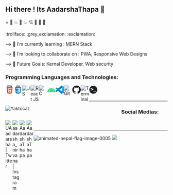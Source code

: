 ## Hi there ! Its  AadarshaThapa 👋 


   :star: :star2: :collision: :anger: :boom: :cupid: :punch: :metal: :dizzy: 
<!--
**AadarshaThapa/AadarshaThapa** is a ✨ _special_ ✨ repository because its `README.md` (this file) appears on your GitHub profile.
   -->   :trollface: :grey_exclamation: :exclamation:

--> 🌱 I’m currently learning : MERN Stack
 
--> 👯 I’m looking to collaborate on : PWA, Responsive Web Designs 

--> 🥅 Future Goals: Kernal Developer, Web security



### Programming Languages and Technologies:


<img align="left" alt="HTML5" width="26px" src="https://raw.githubusercontent.com/github/explore/80688e429a7d4ef2fca1e82350fe8e3517d3494d/topics/html/html.png" />

<img align="left" alt="CSS3" width="26px" src="https://raw.githubusercontent.com/github/explore/80688e429a7d4ef2fca1e82350fe8e3517d3494d/topics/css/css.png" />

<img align="left" alt="JS" width="26px" src="https://img.icons8.com/color/512/javascript--v1.png" />

<img align="left" alt="React JS" width="26px" src="https://img.icons8.com/officel/512/react.png"/>

<img align="left" alt="C" width="26px" src="https://img.icons8.com/color/48/000000/c-programming.png" />

<img align="left" alt="Android" width="26px" src="https://raw.githubusercontent.com/github/explore/80688e429a7d4ef2fca1e82350fe8e3517d3494d/topics/android/android.png" />

<img align="left" alt="Visual Studio Code" width="26px" src="https://raw.githubusercontent.com/github/explore/80688e429a7d4ef2fca1e82350fe8e3517d3494d/topics/visual-studio-code/visual-studio-code.png" />

<img align="left" alt="Git" width="26px" src="https://img.icons8.com/color/48/000000/git.png" />

<img align="left" alt="GitHub" width="26px" src="https://raw.githubusercontent.com/github/explore/78df643247d429f6cc873026c0622819ad797942/topics/github/github.png" />

<img align="left" alt="Terminal" width="26px" src="https://img.icons8.com/ios-filled/50/000000/linux.png" />

<img align="left" alt="Terminal" width="26px" src="https://raw.githubusercontent.com/github/explore/80688e429a7d4ef2fca1e82350fe8e3517d3494d/topics/terminal/terminal.png" />


<br />
<br />

---
<img align="left" alt="Yaktocat" width="360px" src="https://octodex.github.com/images/daftpunktocat-guy.gif"/>

### Social Medias:

[<img align="left" alt="UAadarsha | Twitter" width="22px" src="https://cdn.jsdelivr.net/npm/simple-icons@v3/icons/twitter.svg" />][twitter]
[<img align="left" alt="aadarsha_nirvana | Instagram" width="22px" src="https://cdn.jsdelivr.net/npm/simple-icons@v3/icons/instagram.svg" />][instagram]
[<img align="left" alt="AadarshaThapa" width="22px" src="https://cdn.jsdelivr.net/npm/simple-icons@v3/icons/facebook.svg" />][facebook]
[<img align="left" alt="AadarshaThapa" width="22px" src="https://cdn.jsdelivr.net/npm/simple-icons@3.13.0/icons/linkedin.svg" />][linkedin]

<br />

---
<img src="https://www.animatedimages.org/data/media/839/animated-nepal-flag-image-0005.gif" border="0" alt="animated-nepal-flag-image-0005" />

<img src="https://github-readme-stats.vercel.app/api?username=AadarshaThapa&&show_icons=true&title_color=008080&icon_color=00ffd5&text_color=e0ffff&bg_color=191919">
<br><br>



[twitter]: https://twitter.com/UAadarsha 
[instagram]: https://instagram.com/aadarsha_nirvana
[facebook]: https://facebook.com/eminemandaadarsha
[linkedin]: https://www.linkedin.com/in/aadarsha-thapa-b22628212



  
  
  <!-- ![Image of Yaktocat](https://octodex.github.com/images/yaktocat.png)
<img align="left" alt="codeSTACKr's Github Stats" src="https://github-readme-stats.vercel.app/api?username=AadarshaThapa&show_icons=true&hide_border=true&count_private=true" /> <br><br>
<img align="right" alt="Yaktocat" width="260px" src="https://octodex.github.com/images/yaktocat.png"/>
 ![Image of daftpunktocat-guy](https://octodex.github.com/images/daftpunktocat-guy.gif) 
    ![Image of Maxtocat](https://octodex.github.com/images/maxtocat.gif) !>
   
 
